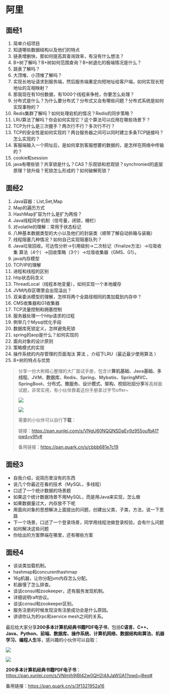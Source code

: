 # 阿里

## 面经1

1. 简单介绍项目
2. 知道哪些数据结构以及他们的特点
3. 链表增删快，那如何提高其查询效率，有没有什么想法？
4. B+树了解吗？B+树如何范围查询？B+树退化的极端情况是什么？
5. 跳表了解吗？
6. 大顶堆、小顶堆了解吗？
7. 实现长地址请求到服务端，然后服务端重定向短地址给客户端，如何实现长短地址的互相映射？
8. 那我现在有10份数据，有1000个线程来争抢，你要怎么处理？
9. 分布式是什么？为什么要分布式？分布式又会有哪些问题？分布式系统是如何实现事物的？
10. Redis集群了解吗？如何处理宕机的情况？Redis的同步策略？
11. LRU算法了解吗？你会如何实现它？这个算法可以应用在哪些场景下？
12. TCP为什么是三次握手？两次行不行？多次行不行？
13. TCP的安全性是如何实现的？两台服务器之间可以同时建立多条TCP链接吗？怎么实现的？
14. 客服端输入一个网址后，是如何拿到客服想要的数据的，是怎样在网络中传输的？
15. cookie和session
16. java有哪些锁？共享锁是什么？CAS？乐观锁和悲观锁？synchronied的底层原理？锁升级？死锁怎么形成的？如何破解死锁？

## 面经2


1. Java容器：List,Set,Map
2. Map的遍历方式
3. HashMap扩容为什么是扩为两倍？
4. Java线程同步机制（信号量，闭锁，栅栏）
5. 对volatile的理解：常用于状态标记
6. 八种基本数据类型的大小以及他们的封装类（顺带了解自动拆箱与装箱）
7. 线程阻塞几种情况？如何自己实现阻塞队列？
8. Java垃圾回收。可达性分析->引用级别->二次标记（finalize方法）->垃圾收集 算法（4个）->回收策略（3个）->垃圾收集器（GMS、G1）。
9. java内存模型
10. TCP/IP的理解
11. 进程和线程的区别
12. http状态码含义
13. ThreadLocal（线程本地变量），如何实现一个本地缓存
14. JVM内存区哪里会出现溢出？
15. 双亲委派模型的理解，怎样将两个全路径相同的类加载到内存中？
16. CMS收集器和G1收集器
17. TCP流量控制和拥塞控制
18. 服务器处理一个http请求的过程
19. 例举几个Mysql优化手段
20. 数据库死锁定义，怎样避免死锁
21. spring的aop是什么？如何实现的
22. 面向对象的设计原则
23. 策略模式的实现
24. 操作系统的内存管理的页面淘汰 算法 ，介绍下LRU（最近最少使用算法 ）
25. B+树的特点与优势

> 分享一份大彬精心整理的大厂面试手册，包含计**算机基础、Java基础、多线程、JVM、数据库、Redis、Spring、Mybatis、SpringMVC、SpringBoot、分布式、微服务、设计模式、架构、校招社招分享**等高频面试题，非常实用，有小伙伴靠着这份手册拿过字节offer~
>
> ![](http://img.topjavaer.cn/image/image-20211127150136157.png)
>
> ![](http://img.topjavaer.cn/image/image-20220316234337881.png)
>
> 需要的小伙伴可以自行**下载**：
>
> 链接：https://pan.xunlei.com/s/VNgU60NQQNSDaEy9z955oufbA1?pwd=y9fy#
>
> 备用链接：https://pan.quark.cn/s/cbbb681e7c19

## 面经3

- 自我介绍，说简历里没有的东西
- 说几个你最近在看的技术（MySQL，多线程）
- 口述了一个统计数据的场景题
- 如果这个统计数据场景不用MySQL，而是用Java来实现，怎么做
- 如果数据量过大，内存放不下呢
- 用面向对象的思想解决上面提出的问题，创建出父类，子类，方法，说一下思路
- 下一个场景，口述了一个登录场景，同学用线程池做登录校验，会有什么问题
- 如何解决这些问题
- 你给出的方案弊端在哪里，还有哪些方案

## 面经4



- 谈谈类加载机制。
- hashmap和concurenthashmap
- 16g机器，让你分配jvm内存怎么分配。
- 机器慢了怎么排查。
- 谈谈consul和zookeeper，还有服务发现机制。
- 详细说明raft协议。
- 谈谈consul和zookeeper区别。
- 服务注册的时候发现没有注册成功会是什么原因。
- 讲讲你认为的rpc和service mesh之间的关系。



最后给大家分享**200多本计算机经典书籍PDF电子书**，包括**C语言、C++、Java、Python、前端、数据库、操作系统、计算机网络、数据结构和算法、机器学习、编程人生**等，感兴趣的小伙伴可以自取：

![](http://img.topjavaer.cn/image/Image.png)

![](http://img.topjavaer.cn/image/image-20221030094126118.png)

**200多本计算机经典书籍PDF电子书**：https://pan.xunlei.com/s/VNlmlh9jBl42w0QH2l4AJaWGA1?pwd=j8eq#

备用链接：https://pan.quark.cn/s/3f1321952a16